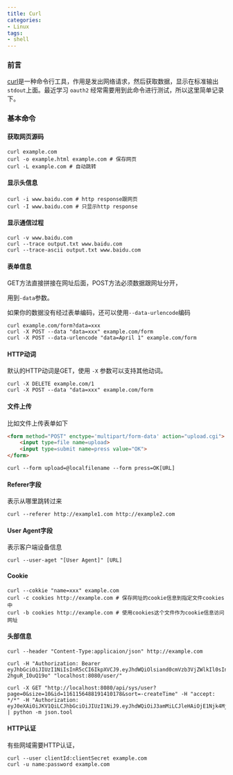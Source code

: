 ```yaml
---
title: Curl
categories: 
- Linux
tags: 
- shell
---
```


### 前言

[curl](https://curl.haxx.se/)是一种命令行工具，作用是发出网络请求，然后获取数据，显示在标准输出`stdout`上面。最近学习 `oauth2` 经常需要用到此命令进行测试，所以这里简单记录下。

<!-- more -->

### 基本命令

#### 获取网页源码

```shell
curl example.com
curl -o example.html example.com # 保存网页
curl -L example.com # 自动跳转
```

#### 显示头信息

```shell
curl -i www.baidu.com # http response跟网页
curl -I www.baidu.com # 只显示http response
```

#### 显示通信过程

```shell
curl -v www.baidu.com
curl --trace output.txt www.baidu.com
curl --trace-ascii output.txt www.baidu.com
```

#### 表单信息

GET方法直接拼接在网址后面，POST方法必须数据跟网址分开，

用到`-data`参数。

如果你的数据没有经过表单编码，还可以使用`--data-urlencode`编码

```shell
curl example.com/form?data=xxx
curl -X POST --data "data=xxx" example.com/form
curl -X POST --data-urlencode "data=April 1" example.com/form

```

#### HTTP动词

默认的HTTP动词是GET，使用 `-X` 参数可以支持其他动词。

```shell
curl -X DELETE example.com/1
curl -X POST --data "data=xxx" example.com/form
```

#### 文件上传

比如文件上传表单如下

```html
<form method="POST" enctype='multipart/form-data' action="upload.cgi">
    <input type=file name=upload>
    <input type=submit name=press value="OK">
</form>
```

```shell
curl --form upload=@localfilename --form press=OK[URL]
```

#### Referer字段

表示从哪里跳转过来

```shell
curl --referer http://example1.com http://example2.com
```

#### User Agent字段

表示客户端设备信息

```shell
curl --user-aget "[User Agent]" [URL]
```

#### Cookie

```shell
curl --cokkie "name=xxx" example.com
curl -c cookies http://example.com # 保存网址的cookie信息到指定文件cookies中
curl -b cookies http://example.com # 使用cookies这个文件作为cookie信息访问网址
```

#### 头部信息

```shell
curl --header "Content-Type:applicaion/json" http://example.com

curl -H "Authorization: Bearer eyJhbGciOiJIUzI1NiIsInR5cCI6IkpXVCJ9.eyJhdWQiOlsiand0cmVzb3VjZWlkIl0sInVzZXJfbmFtZSI6InJvb3QiLCJzY29wZSI6WyJyZWFkIiwid3JpdGUiXSwiZXhwIjoxNTY1NzA2NzQ3LCJhdXRob3JpdGllcyI6WyJST0xFX0FETUlOIl0sImp0aSI6IjEyNWQzYTJkLTQ1ODktNDc4YS04ZTRiLTdiN2UwZDM5MGYyZCIsImNsaWVudF9pZCI6Imp3dGNsaWVudGlkIn0.AHudCbS_rctS0YQuBSADPIPnMGm9a-2hguR_I0uQ19o" "localhost:8080/user/"

curl -X GET "http://localhost:8080/api/sys/user?page=0&size=10&id=1161156488191410178&sort=-createTime" -H "accept: */*" -H "Authorization: eyJ0eXAiOiJKV1QiLCJhbGciOiJIUzI1NiJ9.eyJhdWQiOiJ3amMiLCJleHAiOjE1Njk4MjIyMTUsImlhdCI6MTU2OTczNTgxNX0.ORQOUeTeNORtwT6MyLy8SaOAwOmtUefyDk2korgtJPg" | python -m json.tool
```

#### HTTP认证

有些网域需要HTTP认证，

```shell
curl --user clientId:clientSecret example.com
curl -u name:password example.com
```

